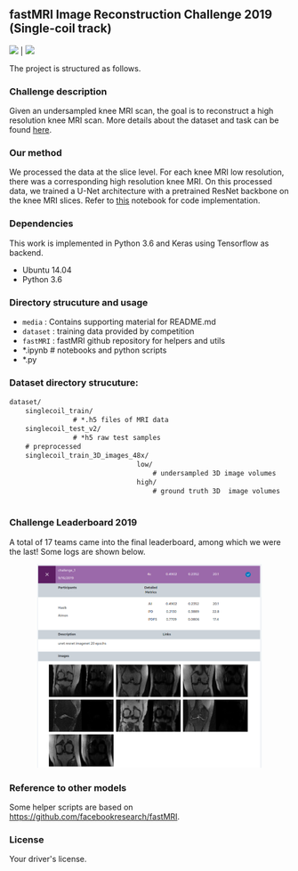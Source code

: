 ## fastMRI Image Reconstruction Challenge 2019 (Single-coil track)

![](media/mri_low.gif) | ![](media/mri_high.gif)

The project is structured as follows.

### Challenge description

Given an undersampled knee MRI scan, the goal is to reconstruct a high resolution knee MRI scan. More details about the dataset and task can be found [here](https://fastmri.org/dataset/).


### Our method

We processed the data at the slice level. For each knee MRI low resolution, there was a corresponding high resolution knee MRI. On this processed data, we trained a U-Net architecture with a pretrained ResNet backbone on the knee MRI slices. Refer to [this](https://github.com/hasibzunair/MRI-reconstruction/blob/master/unet.ipynb) notebook for code implementation.

### Dependencies
This work is implemented in Python 3.6 and Keras using Tensorflow as backend.

*    Ubuntu 14.04
*    Python 3.6

### Directory strucuture and usage
* `media` : Contains supporting material for README.md
* `dataset` : training data provided by competition
* `fastMRI` : fastMRI github repository for helpers and utils
* *.ipynb # notebooks and python scripts
* *.py

### Dataset directory strucuture:

```
dataset/
    singlecoil_train/
                # *.h5 files of MRI data
    singlecoil_test_v2/
                # *h5 raw test samples
    # preprocessed
    singlecoil_train_3D_images_48x/
                                low/
                                    # undersampled 3D image volumes
                                high/
                                    # ground truth 3D  image volumes
                           
```

### Challenge Leaderboard 2019

A total of 17 teams came into the final leaderboard, among which we were the last! Some logs are shown below.

<p align="center">
<a href="#"><img src="media/final_result.png" width="80%"></a>
</p>

### Reference to other models

Some helper scripts are based on https://github.com/facebookresearch/fastMRI.

### License

Your driver's license.





